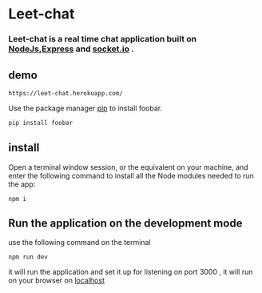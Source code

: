 # Leet-chat

### Leet-chat is a real time chat application built on [NodeJs](https://nodejs.org/en/),[Express](https://expressjs.com/)  and [socket.io](https://socket.io/) .

## demo
```
https://leet-chat.herokuapp.com/
```

Use the package manager [pip](https://pip.pypa.io/en/stable/) to install foobar.

```bash
pip install foobar
```

## install
Open a terminal window session, or the equivalent on your machine, and enter the following command to install all the Node modules needed to run the app:
```
npm i 
```

## Run the application on the development mode 
use the following command on the terminal 
```
npm run dev
```
it will run the application and set it up for listening on port 3000 , 
it will run on your browser on [localhost](http://localhost:3000/)
